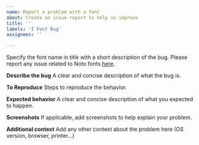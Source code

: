 ```yaml
---
name: Report a problem with a font
about: Create an issue report to help us improve
title: ''
labels: 'I Font Bug'
assignees: ''

---
```


Specify the font name in title with a short description of the bug. 
Please report any issue related to Noto fonts [here](https://notofonts.github.io/reporter.html).

**Describe the bug**
A clear and concise description of what the bug is.

**To Reproduce**
Steps to reproduce the behavior.

**Expected behavior**
A clear and concise description of what you expected to happen.

**Screenshots**
If applicable, add screenshots to help explain your problem.

**Additional context**
Add any other context about the problem here (OS version, browser, printer…)
